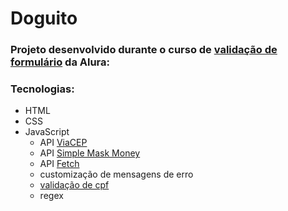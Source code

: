 # Doguito

### Projeto desenvolvido durante o curso de [validação de formulário](https://cursos.alura.com.br/course/javascript-web-validacao-formularios-html5) da Alura:

### Tecnologias:

- HTML
- CSS
- JavaScript
  - API [ViaCEP](https://viacep.com.br/)
  - API [Simple Mask Money](https://github.com/codermarcos/simple-mask-money)
  - API [Fetch](https://developer.mozilla.org/en-US/docs/Web/API/Fetch_API)
  - customização de mensagens de erro
  - [validação de cpf](https://dicasdeprogramacao.com.br/algoritmo-para-validar-cpf/)
  - regex
